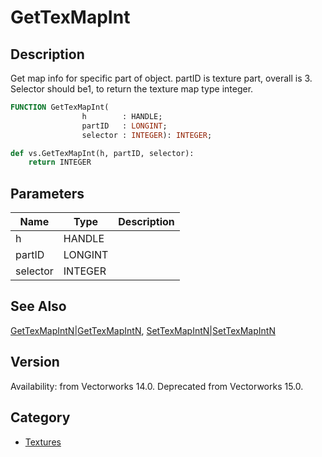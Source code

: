 # GetTexMapInt

## Description
Get map info for specific part of object. partID is texture part, overall is 3. Selector should be1, to return the texture map type integer.

```pascal
FUNCTION GetTexMapInt(
				h        : HANDLE;
				partID   : LONGINT;
				selector : INTEGER): INTEGER;
```

```python
def vs.GetTexMapInt(h, partID, selector):
    return INTEGER
```

## Parameters
|Name|Type|Description|
|---|---|---|
|h|HANDLE|   |
|partID|LONGINT|   |
|selector|INTEGER|   |

## See Also
[GetTexMapIntN|GetTexMapIntN](GetTexMapIntN|GetTexMapIntN.md), [SetTexMapIntN|SetTexMapIntN](SetTexMapIntN|SetTexMapIntN.md)

## Version
Availability: from Vectorworks 14.0. Deprecated from Vectorworks 15.0.

## Category
* [Textures](../Categories/Textures.md)
